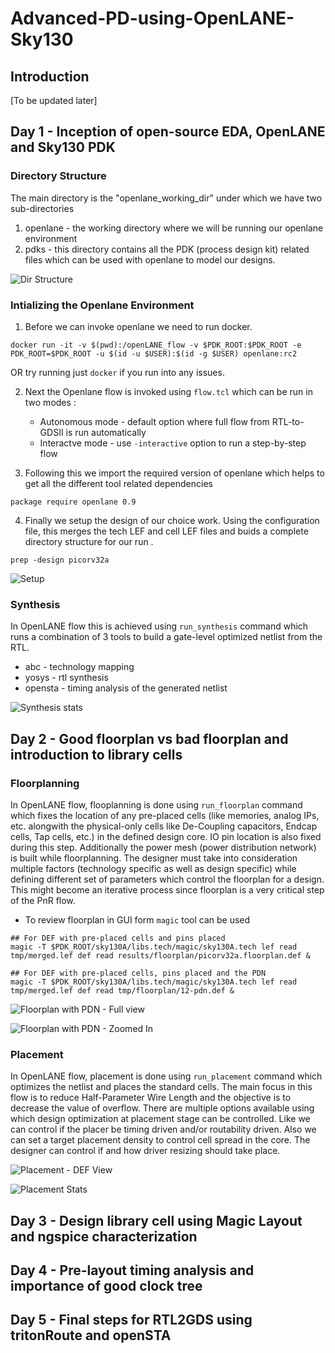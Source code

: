 # Advanced-PD-using-OpenLANE-Sky130

## Introduction
[To be updated later]

## Day 1 - Inception of open-source EDA, OpenLANE and Sky130 PDK

### Directory Structure
The main directory is the "openlane_working_dir" under which we have two sub-directories
  1. openlane - the working directory where we will be running our openlane environment
  2. pdks - this directory contains all the PDK (process design kit) related files which can be used with openlane to model our designs.

![Dir Structure](https://user-images.githubusercontent.com/32140302/183107323-3621ac9f-4c17-4fd3-b000-947dd2f24c68.jpg)

### Intializing the Openlane Environment

  1. Before we can invoke openlane we need to run docker.
```
docker run -it -v $(pwd):/openLANE_flow -v $PDK_ROOT:$PDK_ROOT -e PDK_ROOT=$PDK_ROOT -u $(id -u $USER):$(id -g $USER) openlane:rc2
```
OR try running just `docker` if you run into any issues.

  2. Next the Openlane flow is invoked using `flow.tcl` which can be run in two modes :
     * Autonomous mode - default option where full flow from RTL-to-GDSII is run automatically
     * Interactve mode - use `-interactive` option to run a step-by-step flow

  3. Following this we import the required version of openlane which helps to get all the different tool related dependencies
```
package require openlane 0.9
```

  4. Finally we setup the design of our choice work. Using the configuration file, this merges the tech LEF and cell LEF files and buids a complete directory structure for our run .
```
prep -design picorv32a
```
![Setup](https://user-images.githubusercontent.com/32140302/183119503-98feeb97-838d-48a6-8313-ef8a1cb527f8.jpg)

### Synthesis

In OpenLANE flow this is achieved using `run_synthesis` command which runs a combination of 3 tools to build a gate-level optimized netlist from the RTL. 
  * abc - technology mapping
  * yosys - rtl synthesis
  * opensta - timing analysis of the generated netlist

![Synthesis stats](https://user-images.githubusercontent.com/32140302/183127043-a95b14f3-86b0-4ecc-829e-1aedf2c41674.jpg)

## Day 2 - Good floorplan vs bad floorplan and introduction to library cells

### Floorplanning

In OpenLANE flow, flooplanning is done using `run_floorplan` command which fixes the location of any pre-placed cells (like memories, analog IPs, etc. alongwith the physical-only cells like De-Coupling capacitors, Endcap cells, Tap cells, etc.) in the defined design core. IO pin location is also fixed during this step. Additionally the power mesh (power distribution network) is built while floorplanning.
The designer must take into consideration multiple factors (technology specific as well as design specific) while defining different set of parameters which control the floorplan for a design. This might become an iterative process since floorplan is a very critical step of the PnR flow.


  * To review floorplan in GUI form `magic` tool can be used
```
## For DEF with pre-placed cells and pins placed
magic -T $PDK_ROOT/sky130A/libs.tech/magic/sky130A.tech lef read tmp/merged.lef def read results/floorplan/picorv32a.floorplan.def &

## For DEF with pre-placed cells, pins placed and the PDN
magic -T $PDK_ROOT/sky130A/libs.tech/magic/sky130A.tech lef read tmp/merged.lef def read tmp/floorplan/12-pdn.def &
```
![Floorplan with PDN - Full view](https://user-images.githubusercontent.com/32140302/183156086-79544904-9df1-4ae8-b965-0a60d3e996d3.jpg)

![Floorplan with PDN - Zoomed In](https://user-images.githubusercontent.com/32140302/183156090-185e90d5-9ace-44df-9c6d-c84b4e7a02a8.jpg)

### Placement

In OpenLANE flow, placement is done using `run_placement` command which optimizes the netlist and places the standard cells. The main focus in this flow is to reduce Half-Parameter Wire Length and the objective is to decrease the value of overflow.
There are multiple options available using which design optimization at placement stage can be controlled. Like we can control if the placer be timing driven and/or routability driven. Also we can set a target placement density to control cell spread in the core. The designer can control if and how driver resizing should take place.

![Placement - DEF View](https://user-images.githubusercontent.com/32140302/183212744-9fc579f5-4c2c-4fde-8fd4-d93ea94e19e3.jpg)

![Placement Stats](https://user-images.githubusercontent.com/32140302/183212765-c06df61b-aa1b-414c-bcf3-71bffa9bfe30.jpg)


## Day 3 - Design library cell using Magic Layout and ngspice characterization


## Day 4 - Pre-layout timing analysis and importance of good clock tree


## Day 5 - Final steps for RTL2GDS using tritonRoute and openSTA

